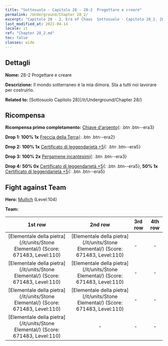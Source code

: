 ```yaml
---
title: "Sottosuolo - Capitolo 28 - 28-2  Progettare e creare"
permalink: /Underground/Chapter 28_2/
excerpt: "Capitolo 28 - 2. Era of Chaos  Sottosuolo - Capitolo 28_2. 28-2  Progettare e creare"
last_modified_at: 2021-04-14
locale: it
ref: "Chapter 28_2.md"
toc: false
classes: wide
---
```


## Dettagli

 **Nome:** 28-2  Progettare e creare

 **Descrizione:**       Il mondo sotterraneo è la mia dimora. Sta a tutti noi lavorare per costruirlo.

 **Related to:** [Sottosuolo Capitolo 28](/it/Underground/Chapter 28/)

## Ricompensa

 **Ricompensa primo completamento:** [Chiave d'argento](/it/Items/con_693/){: .btn .btn--era3}

 **Drop 1:** **100% 1x** [Freccia della Terra](/it/Items/her_464/){: .btn .btn--era2}

 **Drop 2:** **100% 1x** [Certificato di leggendarietà +5](/it/Items/mat_102/){: .btn .btn--era5}

 **Drop 3:** **100% 2x** [Pergamene incantesimi](/it/Items/con_694/){: .btn .btn--era3}

 **Drop 4:** **50% 0x** [Certificato di leggendarietà +5](/it/Items/mat_102/){: .btn .btn--era5}, **50% 1x** [Certificato di leggendarietà +5](/it/Items/mat_102/){: .btn .btn--era5}


## Fight against Team
 **Hero:** [Mullich](/it/heroes/Mullich/) (Level:104)

 **Team:**


  | 1st row | 2nd row | 3rd row | 4th row |
  |:----:|:----:|:----|:----:|
  | [Elementale della pietra](/it/units/Stone Elemental/) (Score: 671483, Level:110)  | [Elementale della pietra](/it/units/Stone Elemental/) (Score: 671483, Level:110)  | - | - |
  | [Elementale della pietra](/it/units/Stone Elemental/) (Score: 671483, Level:110)  | [Elementale della pietra](/it/units/Stone Elemental/) (Score: 671483, Level:110)  | - | - |
  | [Elementale della pietra](/it/units/Stone Elemental/) (Score: 671483, Level:110)  | [Elementale della pietra](/it/units/Stone Elemental/) (Score: 671483, Level:110)  | - | - |
  | [Elementale della pietra](/it/units/Stone Elemental/) (Score: 671483, Level:110)  | - | - | - |


